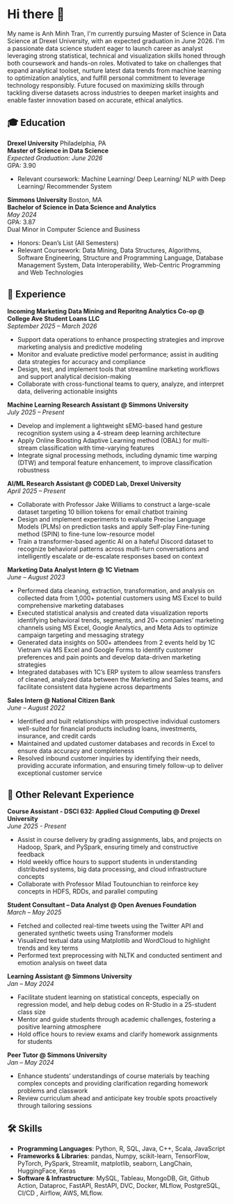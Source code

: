 # Hi there 👋

My name is Anh Minh Tran, I'm currently pursuing Master of Science in Data Science at Drexel University, with an expected graduation in June 2026. I'm a passionate data science student eager to launch career as analyst leveraging strong statistical, technical and visualization skills honed through both coursework and hands-on roles. Motivated to take on challenges that expand analytical toolset, nurture latest data trends from machine learning to optimization analytics, and fulfill personal commitment to leverage technology responsibly. Future focused on maximizing skills through tackling diverse datasets across industries to deepen market insights and enable faster innovation based on accurate, ethical analytics.

## :mortar_board: Education

**Drexel University** 
Philadelphia, PA  
**Master of Science in Data Science**   
*Expected Graduation: June 2026*  
GPA: 3.90
- Relevant coursework: Machine Learning/ Deep Learning/ NLP with Deep Learning/ Recommender System  

**Simmons University** 
Boston, MA  
**Bachelor of Science in Data Science and Analytics**  
*May 2024*  
GPA: 3.87   
Dual Minor in Computer Science and Business  
- Honors: Dean’s List (All Semesters)
- Relevant Coursework: Data Mining, Data Structures, Algorithms, Software Engineering, Structure and Programming Language, Database Management System, Data Interoperability, Web-Centric Programming and Web Technologies  

## :office: Experience
**Incoming Marketing Data Mining and Reporitng Analytics Co-op @ College Ave Student Loans LLC**  
*September 2025 – March 2026*  
- Support data operations to enhance prospecting strategies and improve marketing analysis and predictive modeling
- Monitor and evaluate predictive model performance; assist in auditing data strategies for accuracy and compliance
- Design, test, and implement tools that streamline marketing workflows and support analytical decision-making
- Collaborate with cross-functional teams to query, analyze, and interpret data, delivering actionable insights 

**Machine Learning Research Assistant @ Simmons University**  
*July 2025 – Present*  
- Develop and implement a lightweight sEMG-based hand gesture recognition system using a 4-stream deep learning architecture
- Apply Online Boosting Adaptive Learning method (OBAL) for multi-stream classification with time-varying features
- Integrate signal processing methods, including dynamic time warping (DTW) and temporal feature enhancement, to improve classification robustness

**AI/ML Research Assistant @ CODED Lab, Drexel University**   
*April 2025 – Present*   
- Collaborate with Professor Jake Williams to construct a large-scale dataset targeting 10 billion tokens for email chatbot training
- Design and implement experiments to evaluate Precise Language Models (PLMs) on prediction tasks and apply Self-play Fine-tuning method (SPIN) to fine-tune low-resource model
- Train a transformer-based agentic AI on a hateful Discord dataset to recognize behavioral patterns across multi-turn conversations and intelligently escalate or de-escalate responses based on context
  
**Marketing Data Analyst Intern @ 1C Vietnam**  
*June – August 2023*

- Performed data cleaning, extraction, transformation, and analysis on collected data from 1,000+ potential customers using MS
Excel to build comprehensive marketing databases
- Executed statistical analysis and created data visualization reports identifying behavioral trends, segments, and 20+ companies’
marketing channels using MS Excel, Google Analytics, and Meta Ads to optimize campaign targeting and messaging strategy
- Generated data insights on 500+ attendees from 2 events held by 1C Vietnam via MS Excel and Google Forms to identify
customer preferences and pain points and develop data-driven marketing strategies
- Integrated databases with 1C’s ERP system to allow seamless transfers of cleaned, analyzed data between the Marketing and Sales teams, and facilitate consistent data hygiene across departments

**Sales Intern @ National Citizen Bank**  
 *June – August 2022*
- Identified and built relationships with prospective individual customers well-suited for financial products including loans,
investments, insurance, and credit cards
- Maintained and updated customer databases and records in Excel to ensure data accuracy and completeness
- Resolved inbound customer inquiries by identifying their needs, providing accurate information, and ensuring timely follow-up
to deliver exceptional customer service

## :school: Other Relevant Experience
**Course Assistant - DSCI 632: Applied Cloud Computing @ Drexel University**  
*June 2025 - Present*
- Assist in course delivery by grading assignments, labs, and projects on Hadoop, Spark, and PySpark, ensuring timely and constructive feedback
- Hold weekly office hours to support students in understanding distributed systems, big data processing, and cloud infrastructure concepts
- Collaborate with Professor Milad Toutounchian to reinforce key concepts in HDFS, RDDs, and parallel computing

**Student Consultant – Data Analyst @ Open Avenues Foundation**     
*March – May 2025*   
- Fetched and collected real-time tweets using the Twitter API and generated synthetic tweets using Transformer models
- Visualized textual data using Matplotlib and WordCloud to highlight trends and key terms
- Performed text preprocessing with NLTK and conducted sentiment and emotion analysis on tweet data

**Learning Assistant @ Simmons University**  
*Jan – May 2024*  
- Facilitate student learning on statistical concepts, especially on regression model, and help debug codes on R-Studio in a 25-student class size
- Mentor and guide students through academic challenges, fostering a positive learning atmosphere
- Hold office hours to review exams and clarify homework assignments for students

**Peer Tutor @ Simmons University**  
*Jan – May 2024*
- Enhance students’ understandings of course materials by teaching complex concepts and providing clarification regarding homework problems and classwork
- Review curriculum ahead and anticipate key trouble spots proactively through tailoring sessions

## 🛠 Skills

- **Programming Languages**: Python, R, SQL,  Java,  C++, Scala, JavaScript 
- **Frameworks & Libraries**: pandas, Numpy,  scikit-learn, TensorFlow, PyTorch, PySpark, Streamlit, matplotlib, seaborn, LangChain, HuggingFace, Keras
- **Software & Infrastructure**: MySQL, Tableau, MongoDB, Git, Github Action, Dataproc, FastAPI, RestAPI, DVC, Docker, MLflow, PostgreSQL, CI/CD , Airflow, AWS, MLflow.







